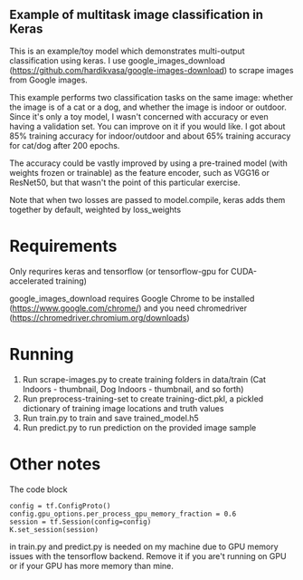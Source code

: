 ## Example of multitask image classification in Keras

This is an example/toy model which demonstrates multi-output classification using keras. I use google_images_download (https://github.com/hardikvasa/google-images-download) to scrape images from Google images.

This example performs two classification tasks on the same image: whether the image is of a cat or a dog, and whether the image is indoor or outdoor. Since it's only a toy model, I wasn't concerned with accuracy or even having a validation set. You can improve on it if you would like. I got about 85% training accuracy for indoor/outdoor and about 65% training accuracy for cat/dog after 200 epochs.

The accuracy could be vastly improved by using a pre-trained model (with weights frozen or trainable) as the feature encoder, such as VGG16 or ResNet50, but that wasn't the point of this particular exercise.

Note that when two losses are passed to model.compile, keras adds them together by default, weighted by loss_weights

# Requirements

Only requrires keras and tensorflow (or tensorflow-gpu for CUDA-accelerated training)

google_images_download requires Google Chrome to be installed (https://www.google.com/chrome/) and you need chromedriver (https://chromedriver.chromium.org/downloads)

# Running

1. Run scrape-images.py to create training folders in data/train (Cat Indoors - thumbnail, Dog Indoors - thumbnail, and so forth)
2. Run preprocess-training-set to create training-dict.pkl, a pickled dictionary of training image locations and truth values
3. Run train.py to train and save trained_model.h5
4. Run predict.py to run prediction on the provided image sample

# Other notes

The code block

```
config = tf.ConfigProto()
config.gpu_options.per_process_gpu_memory_fraction = 0.6
session = tf.Session(config=config)
K.set_session(session)
```

in train.py and predict.py is needed on my machine due to GPU memory issues with the tensorflow backend. Remove it if you are't running on GPU or if your GPU has more memory than mine.